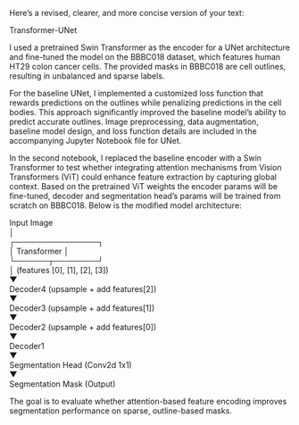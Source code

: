 Here’s a revised, clearer, and more concise version of your text:

Transformer-UNet

I used a pretrained Swin Transformer as the encoder for a UNet architecture and fine-tuned the model on the BBBC018 dataset, which features human HT29 colon cancer cells. The provided masks in BBBC018 are cell outlines, resulting in unbalanced and sparse labels.

For the baseline UNet, I implemented a customized loss function that rewards predictions on the outlines while penalizing predictions in the cell bodies. This approach significantly improved the baseline model’s ability to predict accurate outlines. Image preprocessing, data augmentation, baseline model design, and loss function details are included in the accompanying Jupyter Notebook file for UNet.

In the second notebook, I replaced the baseline encoder with a Swin Transformer to test whether integrating attention mechanisms from Vision Transformers (ViT) could enhance feature extraction by capturing global context. Based on the pretrained ViT weights the encoder params will be fine-tuned, decoder and segmentation head’s params will be trained from scratch on BBBC018. 
Below is the modified model architecture:

Input Image  
       │  
┌───────────────┐  
│  Transformer  │  
└──────┬────────┘  
       │  (features [0], [1], [2], [3])  
       ▼  
Decoder4 (upsample + add features[2])  
       ▼  
Decoder3 (upsample + add features[1])  
       ▼  
Decoder2 (upsample + add features[0])  
       ▼  
Decoder1  
       ▼  
Segmentation Head (Conv2d 1x1)  
       ▼  
Segmentation Mask (Output)  

The goal is to evaluate whether attention-based feature encoding improves segmentation performance on sparse, outline-based masks.
